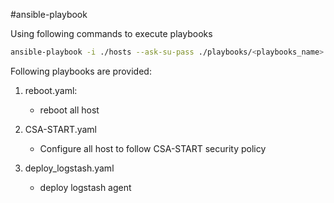 #ansible-playbook

Using following commands to execute playbooks

```sh
ansible-playbook -i ./hosts --ask-su-pass ./playbooks/<playbooks_name>.yaml 
```

Following playbooks are provided: 

1. reboot.yaml:
    * reboot all host

2. CSA-START.yaml
    * Configure all host to follow CSA-START security policy

3. deploy_logstash.yaml
    * deploy logstash agent 
